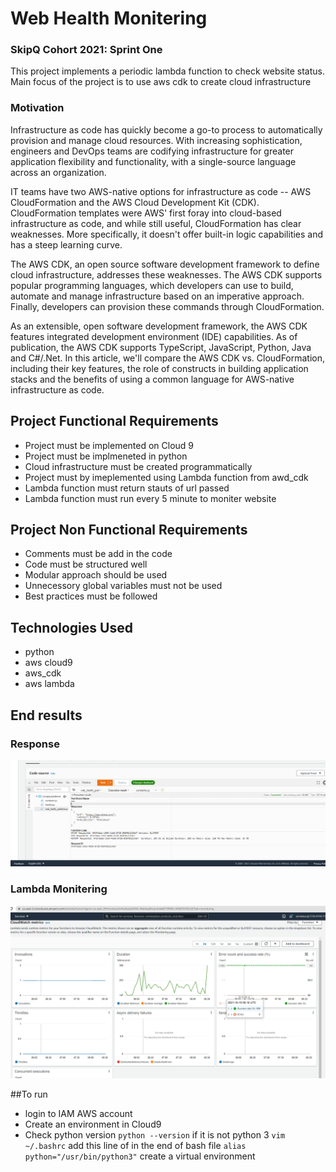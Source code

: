 # Web Health Monitering
### SkipQ Cohort 2021: Sprint One
This project implements a periodic lambda function to check website status. Main focus of the project is to use aws cdk to create cloud infrastructure


### Motivation
Infrastructure as code has quickly become a go-to process to automatically provision and manage cloud resources. With increasing sophistication, engineers and DevOps teams are codifying infrastructure for greater application flexibility and functionality, with a single-source language across an organization.


IT teams have two AWS-native options for infrastructure as code -- AWS CloudFormation and the AWS Cloud Development Kit (CDK). CloudFormation templates were AWS' first foray into cloud-based infrastructure as code, and while still useful, CloudFormation has clear weaknesses. More specifically, it doesn't offer built-in logic capabilities and has a steep learning curve.

The AWS CDK, an open source software development framework to define cloud infrastructure, addresses these weaknesses. The AWS CDK supports popular programming languages, which developers can use to build, automate and manage infrastructure based on an imperative approach. Finally, developers can provision these commands through CloudFormation.

As an extensible, open software development framework, the AWS CDK features integrated development environment (IDE) capabilities. As of publication, the AWS CDK supports TypeScript, JavaScript, Python, Java and C#/.Net. In this article, we'll compare the AWS CDK vs. CloudFormation, including their key features, the role of constructs in building application stacks and the benefits of using a common language for AWS-native infrastructure as code.

## Project Functional Requirements
* Project must be implemented on Cloud 9
* Project must be implmeneted in python
* Cloud infrastructure must be created programmatically
* Project must by imeplemented using Lambda function from awd_cdk
* Lambda function must return stauts of url passed
* Lambda function must run every 5 minute to moniter website

## Project Non Functional Requirements
* Comments must be add in the code
* Code must be structured well
* Modular approach should be used
* Unnecessory global variables must not be used
* Best practices must be followed 


## Technologies Used
* python 
* aws cloud9
* aws_cdk 
* aws lambda

## End results
### Response
![Response_Result](images/Response.png?raw=true "Title")
### Lambda Monitering 
![Moniter_Result](images/Moniter.png?raw=true "Title")

##To run 
* login to IAM AWS account
* Create an environment in Cloud9
* Check python version
`python --version`
if it is not python 3
`vim ~/.bashrc`
add this line of in the end of bash file
`alias python="/usr/bin/python3"`
create a virtual environment 


